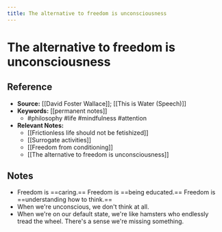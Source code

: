 ```yaml
---
title: The alternative to freedom is unconsciousness
---
```

# The alternative to freedom is unconsciousness

## Reference
- **Source:** [[David Foster Wallace]]; [[This is Water (Speech)]]
- **Keywords:** [[permanent notes]]
	- #philosophy #life #mindfulness #attention
- **Relevant Notes:**
	- [[Frictionless life should not be fetishized]]
	- [[Surrogate activities]]
	- [[Freedom from conditioning]]
	- [[The alternative to freedom is unconsciousness]]
## Notes
- Freedom is ==caring.== Freedom is ==being educated.== Freedom is ==understanding how to think.==
- When we're unconscious, we don't think at all.
- When we're on our default state, we're like hamsters who endlessly tread the wheel. There's a sense we're missing something.
